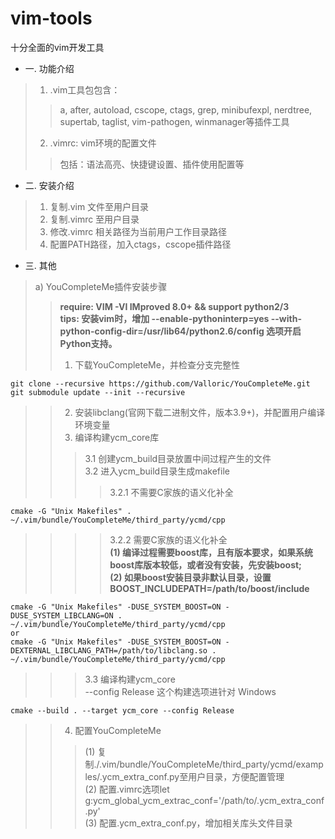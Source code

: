 # vim-tools
十分全面的vim开发工具

* 一. 功能介绍
>1. .vim工具包包含：
>>a, after, autoload, cscope, ctags, grep, minibufexpl, nerdtree, supertab, taglist, vim-pathogen, winmanager等插件工具<br>
>2. .vimrc: vim环境的配置文件
>>包括：语法高亮、快捷键设置、插件使用配置等

* 二. 安装介绍
>1. 复制.vim 文件至用户目录
>2. 复制.vimrc 至用户目录
>3. 修改.vimrc 相关路径为当前用户工作目录路径
>4. 配置PATH路径，加入ctags，cscope插件路径

* 三. 其他
>a) YouCompleteMe插件安装步骤<br>
>>**require: VIM -VI IMproved 8.0+ && support python2/3<br>
tips: 安装vim时，增加 --enable-pythoninterp=yes --with-python-config-dir=/usr/lib64/python2.6/config 选项开启Python支持。**
>>1. 下载YouCompleteMe，并检查分支完整性
```
git clone --recursive https://github.com/Valloric/YouCompleteMe.git
git submodule update --init --recursive
```
>>2. 安装libclang(官网下载二进制文件，版本3.9+)，并配置用户编译环境变量
>>3. 编译构建ycm_core库
>>>3.1 创建ycm_build目录放置中间过程产生的文件<br>
>>>3.2 进入ycm_build目录生成makefile<br> 
>>>>3.2.1 不需要C家族的语义化补全<br>
```
cmake -G "Unix Makefiles" . ~/.vim/bundle/YouCompleteMe/third_party/ycmd/cpp
```
>>>>3.2.2 需要C家族的语义化补全<br>
>>>>**(1) 编译过程需要boost库，且有版本要求，如果系统boost库版本较低，或者没有安装，先安装boost;<br>
(2) 如果boost安装目录非默认目录，设置BOOST_INCLUDEPATH=/path/to/boost/include**
```
cmake -G "Unix Makefiles" -DUSE_SYSTEM_BOOST=ON -DUSE_SYSTEM_LIBCLANG=ON . ~/.vim/bundle/YouCompleteMe/third_party/ycmd/cpp
or
cmake -G "Unix Makefiles" -DUSE_SYSTEM_BOOST=ON -DEXTERNAL_LIBCLANG_PATH=/path/to/libclang.so . ~/.vim/bundle/YouCompleteMe/third_party/ycmd/cpp
```
>>>3.3 编译构建ycm_core<br>
>>>--config Release 这个构建选项进针对 Windows<br>
```
cmake --build . --target ycm_core --config Release
```
>>4. 配置YouCompleteMe
>>>(1) 复制./.vim/bundle/YouCompleteMe/third_party/ycmd/examples/.ycm_extra_conf.py至用户目录，方便配置管理<br>
>>>(2) 配置.vimrc选项let g:ycm_global_ycm_extrac_conf='/path/to/.ycm_extra_conf.py'<br>
>>>(3) 配置.ycm_extra_conf.py，增加相关库头文件目录<br>
